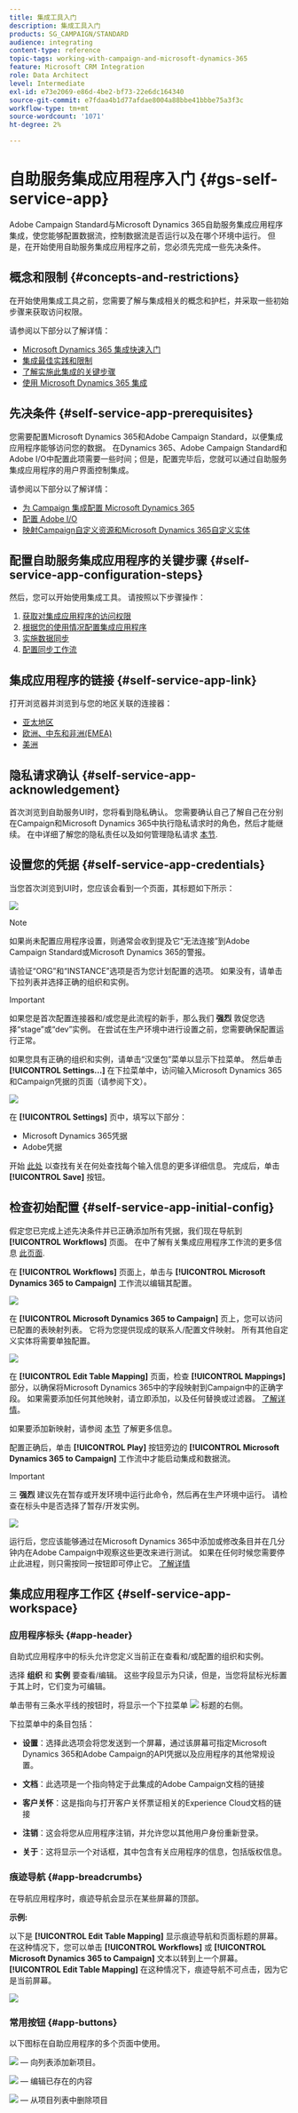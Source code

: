 ```yaml
---
title: 集成工具入门
description: 集成工具入门
products: SG_CAMPAIGN/STANDARD
audience: integrating
content-type: reference
topic-tags: working-with-campaign-and-microsoft-dynamics-365
feature: Microsoft CRM Integration
role: Data Architect
level: Intermediate
exl-id: e73e2069-e86d-4be2-bf73-22e6dc164340
source-git-commit: e7fdaa4b1d77afdae8004a88bbe41bbbe75a3f3c
workflow-type: tm+mt
source-wordcount: '1071'
ht-degree: 2%

---
```


# 自助服务集成应用程序入门 {#gs-self-service-app}

Adobe Campaign Standard与Microsoft Dynamics 365自助服务集成应用程序集成，使您能够配置数据流，控制数据流是否运行以及在哪个环境中运行。 但是，在开始使用自助服务集成应用程序之前，您必须先完成一些先决条件。

## 概念和限制 {#concepts-and-restrictions}

在开始使用集成工具之前，您需要了解与集成相关的概念和护栏，并采取一些初始步骤来获取访问权限。

请参阅以下部分以了解详情：

* [Microsoft Dynamics 365 集成快速入门](../../integrating/using/d365-acs-get-started.md)
* [集成最佳实践和限制](../../integrating/using/d365-acs-notices-and-recommendations.md)
* [了解实施此集成的关键步骤](../../integrating/using/d365-acs-get-started.md#request-and-implement-this-integration)
* [使用 Microsoft Dynamics 365 集成](../../integrating/using/d365-acs-using-the-integration.md)

## 先决条件 {#self-service-app-prerequisites}

您需要配置Microsoft Dynamics 365和Adobe Campaign Standard，以便集成应用程序能够访问您的数据。 在Dynamics 365、Adobe Campaign Standard和Adobe I/O中配置此项需要一些时间；但是，配置完毕后，您就可以通过自助服务集成应用程序的用户界面控制集成。

请参阅以下部分以了解详情：

* [为 Campaign 集成配置 Microsoft Dynamics 365](../../integrating/using/d365-acs-configure-d365.md)
* [配置 Adobe I/O](../../integrating/using/d365-acs-configure-adobe-io.md)
* [映射Campaign自定义资源和Microsoft Dynamics 365自定义实体](../../integrating/using/d365-acs-notices-and-recommendations.md)

## 配置自助服务集成应用程序的关键步骤 {#self-service-app-configuration-steps}

然后，您可以开始使用集成工具。 请按照以下步骤操作：

1. [获取对集成应用程序的访问权限](../../integrating/using/d365-acs-self-service-app-control-access.md)
1. [根据您的使用情况配置集成应用程序](../../integrating/using/d365-acs-self-service-app-settings.md)
1. [实施数据同步](../../integrating/using/d365-acs-self-service-app-data-sync.md)
1. [配置同步工作流](../../integrating/using/d365-acs-self-service-app-workflows.md)

## 集成应用程序的链接 {#self-service-app-link}

打开浏览器并浏览到与您的地区关联的连接器：

* [亚太地区](https://d365-acs-ap.ea.adobe.com/)
* [欧洲、中东和非洲(EMEA)](https://d365-acs-em.ea.adobe.com/)
* [美洲](https://d365-acs-am.ea.adobe.com/)

## 隐私请求确认 {#self-service-app-acknowledgement}

首次浏览到自助服务UI时，您将看到隐私确认。 您需要确认自己了解自己在分别在Campaign和Microsoft Dynamics 365中执行隐私请求时的角色，然后才能继续。
在中详细了解您的隐私责任以及如何管理隐私请求 [本节](../../integrating/using/d365-acs-notices-and-recommendations.md#acs-msdyn-manage-privacy).

## 设置您的凭据 {#self-service-app-credentials}

当您首次浏览到UI时，您应该会看到一个页面，其标题如下所示：

![](assets/do-not-localize/d365-to-acs-ui-header.png)

>[!NOTE]
>
> 如果尚未配置应用程序设置，则通常会收到提及它“无法连接”到Adobe Campaign Standard或Microsoft Dynamics 365的警报。

请验证“ORG”和“INSTANCE”选项是否为您计划配置的选项。  如果没有，请单击下拉列表并选择正确的组织和实例。

>[!IMPORTANT]
>
> 如果您是首次配置连接器和/或您是此流程的新手，那么我们 **强烈** 敦促您选择“stage”或“dev”实例。 在尝试在生产环境中进行设置之前，您需要确保配置运行正常。

如果您具有正确的组织和实例，请单击“汉堡包”菜单以显示下拉菜单。 然后单击 **[!UICONTROL Settings...]** 在下拉菜单中，访问输入Microsoft Dynamics 365和Campaign凭据的页面（请参阅下文）。

![](assets/do-not-localize/d365-to-acs-ui-page-workflows-menu-pointers.png)

在 **[!UICONTROL Settings]** 页中，填写以下部分：

* Microsoft Dynamics 365凭据
* Adobe凭据

开始 [此处](../../integrating/using/d365-acs-self-service-app-settings.md) 以查找有关在何处查找每个输入信息的更多详细信息。 完成后，单击 **[!UICONTROL Save]** 按钮。

## 检查初始配置 {#self-service-app-initial-config}

假定您已完成上述先决条件并已正确添加所有凭据，我们现在导航到 **[!UICONTROL Workflows]** 页面。 在中了解有关集成应用程序工作流的更多信息 [此页面](../../integrating/using/d365-acs-self-service-app-workflows.md).

在  **[!UICONTROL Workflows]** 页面上，单击与 **[!UICONTROL Microsoft Dynamics 365 to Campaign]** 工作流以编辑其配置。

![](assets/do-not-localize/d365-to-acs-ui-page-workflows-ingress-edit-pointer.png)

在 **[!UICONTROL Microsoft Dynamics 365 to Campaign]** 页上，您可以访问已配置的表映射列表。  它将为您提供现成的联系人/配置文件映射。 所有其他自定义实体将需要单独配置。

![](assets/do-not-localize/d365-to-acs-ui-page-ingress-top-pointers.png)

在 **[!UICONTROL Edit Table Mapping]** 页面，检查 **[!UICONTROL Mappings]** 部分，以确保将Microsoft Dynamics 365中的字段映射到Campaign中的正确字段。 如果需要添加任何其他映射，请立即添加，以及任何替换或过滤器。 [了解详情](../../integrating/using/d365-acs-self-service-app-data-sync.md)。

如果要添加新映射，请参阅 [本节](../../integrating/using/d365-acs-self-service-app-data-sync.md#add-a-new-mapping) 了解更多信息。

配置正确后，单击 **[!UICONTROL Play]** 按钮旁边的 **[!UICONTROL Microsoft Dynamics 365 to Campaign]** 工作流中才能启动集成和数据流。

>[!IMPORTANT]
>
>三 **强烈** 建议先在暂存或开发环境中运行此命令，然后再在生产环境中运行。 请检查在标头中是否选择了暂存/开发实例。

![](assets/do-not-localize/d365-to-acs-ui-page-workflows-ingress-play-pointer.png)

运行后，您应该能够通过在Microsoft Dynamics 365中添加或修改条目并在几分钟内在Adobe Campaign中观察这些更改来进行测试。 如果在任何时候您需要停止此进程，则只需按同一按钮即可停止它。 [了解详情](../../integrating/using/d365-acs-self-service-app-workflows.md#workflow-status)


## 集成应用程序工作区 {#self-service-app-workspace}

### 应用程序标头 {#app-header}

自助式应用程序中的标头允许您定义当前正在查看和/或配置的组织和实例。

选择 **组织** 和 **实例** 要查看/编辑。 这些字段显示为只读，但是，当您将鼠标光标置于其上时，它们变为可编辑。

单击带有三条水平线的按钮时，将显示一个下拉菜单 ![](assets//do-not-localize/d365-to-acs-icon-hamburger.png) 标题的右侧。

下拉菜单中的条目包括：

* **设置**：选择此选项会将您发送到一个屏幕，通过该屏幕可指定Microsoft Dynamics 365和Adobe Campaign的API凭据以及应用程序的其他常规设置。

* **文档**：此选项是一个指向特定于此集成的Adobe Campaign文档的链接

* **客户关怀**：这是指向与打开客户关怀票证相关的Experience Cloud文档的链接

* **注销**：这会将您从应用程序注销，并允许您以其他用户身份重新登录。

* **关于**：这将显示一个对话框，其中包含有关应用程序的信息，包括版权信息。

### 痕迹导航 {#app-breadcrumbs}

在导航应用程序时，痕迹导航会显示在某些屏幕的顶部。

**示例:**

以下是 **[!UICONTROL Edit Table Mapping]** 显示痕迹导航和页面标题的屏幕。 在这种情况下，您可以单击 **[!UICONTROL Workflows]** 或 **[!UICONTROL Microsoft Dynamics 365 to Campaign]** 文本以转到上一个屏幕。 **[!UICONTROL Edit Table Mapping]** 在这种情况下，痕迹导航不可点击，因为它是当前屏幕。

![](assets/do-not-localize/d365-to-acs-breadcrumbs-ingress.png)

### 常用按钮 {#app-buttons}

以下图标在自助应用程序的多个页面中使用。

![](assets/do-not-localize/d365-to-acs-icon-add.png)  — 向列表添加新项目。

![](assets/do-not-localize/d365-to-acs-icon-edit.png)  — 编辑已存在的内容

![](assets/do-not-localize/d365-to-acs-icon-delete.png)  — 从项目列表中删除项目
